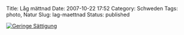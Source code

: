Title: Låg mättnad
Date: 2007-10-22 17:52
Category: Schweden
Tags: photo, Natur
Slug: lag-maettnad
Status: published

[![Geringe
Sättigung](/pic/gysinge1_s.jpg "Geringe Sättigung")](/pic/gysinge1_l.jpg)

